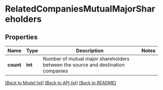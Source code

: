 # RelatedCompaniesMutualMajorShareholders

## Properties
Name | Type | Description | Notes
------------ | ------------- | ------------- | -------------
**count** | **int** | Number of mutual major shareholders between the source and destination companies | 

[[Back to Model list]](../README.md#documentation-for-models) [[Back to API list]](../README.md#documentation-for-api-endpoints) [[Back to README]](../README.md)


